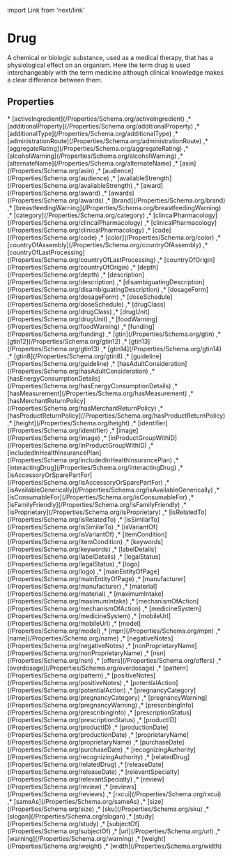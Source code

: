 import Link from 'next/link'

# Drug

A chemical or biologic substance, used as a medical therapy, that has a physiological effect on an organism. Here the term drug is used interchangeably with the term medicine although clinical knowledge makes a clear difference between them.

## Properties

<Grid>
* [activeIngredient](/Properties/Schema.org/activeIngredient)
,* [additionalProperty](/Properties/Schema.org/additionalProperty)
,* [additionalType](/Properties/Schema.org/additionalType)
,* [administrationRoute](/Properties/Schema.org/administrationRoute)
,* [aggregateRating](/Properties/Schema.org/aggregateRating)
,* [alcoholWarning](/Properties/Schema.org/alcoholWarning)
,* [alternateName](/Properties/Schema.org/alternateName)
,* [asin](/Properties/Schema.org/asin)
,* [audience](/Properties/Schema.org/audience)
,* [availableStrength](/Properties/Schema.org/availableStrength)
,* [award](/Properties/Schema.org/award)
,* [awards](/Properties/Schema.org/awards)
,* [brand](/Properties/Schema.org/brand)
,* [breastfeedingWarning](/Properties/Schema.org/breastfeedingWarning)
,* [category](/Properties/Schema.org/category)
,* [clincalPharmacology](/Properties/Schema.org/clincalPharmacology)
,* [clinicalPharmacology](/Properties/Schema.org/clinicalPharmacology)
,* [code](/Properties/Schema.org/code)
,* [color](/Properties/Schema.org/color)
,* [countryOfAssembly](/Properties/Schema.org/countryOfAssembly)
,* [countryOfLastProcessing](/Properties/Schema.org/countryOfLastProcessing)
,* [countryOfOrigin](/Properties/Schema.org/countryOfOrigin)
,* [depth](/Properties/Schema.org/depth)
,* [description](/Properties/Schema.org/description)
,* [disambiguatingDescription](/Properties/Schema.org/disambiguatingDescription)
,* [dosageForm](/Properties/Schema.org/dosageForm)
,* [doseSchedule](/Properties/Schema.org/doseSchedule)
,* [drugClass](/Properties/Schema.org/drugClass)
,* [drugUnit](/Properties/Schema.org/drugUnit)
,* [foodWarning](/Properties/Schema.org/foodWarning)
,* [funding](/Properties/Schema.org/funding)
,* [gtin](/Properties/Schema.org/gtin)
,* [gtin12](/Properties/Schema.org/gtin12)
,* [gtin13](/Properties/Schema.org/gtin13)
,* [gtin14](/Properties/Schema.org/gtin14)
,* [gtin8](/Properties/Schema.org/gtin8)
,* [guideline](/Properties/Schema.org/guideline)
,* [hasAdultConsideration](/Properties/Schema.org/hasAdultConsideration)
,* [hasEnergyConsumptionDetails](/Properties/Schema.org/hasEnergyConsumptionDetails)
,* [hasMeasurement](/Properties/Schema.org/hasMeasurement)
,* [hasMerchantReturnPolicy](/Properties/Schema.org/hasMerchantReturnPolicy)
,* [hasProductReturnPolicy](/Properties/Schema.org/hasProductReturnPolicy)
,* [height](/Properties/Schema.org/height)
,* [identifier](/Properties/Schema.org/identifier)
,* [image](/Properties/Schema.org/image)
,* [inProductGroupWithID](/Properties/Schema.org/inProductGroupWithID)
,* [includedInHealthInsurancePlan](/Properties/Schema.org/includedInHealthInsurancePlan)
,* [interactingDrug](/Properties/Schema.org/interactingDrug)
,* [isAccessoryOrSparePartFor](/Properties/Schema.org/isAccessoryOrSparePartFor)
,* [isAvailableGenerically](/Properties/Schema.org/isAvailableGenerically)
,* [isConsumableFor](/Properties/Schema.org/isConsumableFor)
,* [isFamilyFriendly](/Properties/Schema.org/isFamilyFriendly)
,* [isProprietary](/Properties/Schema.org/isProprietary)
,* [isRelatedTo](/Properties/Schema.org/isRelatedTo)
,* [isSimilarTo](/Properties/Schema.org/isSimilarTo)
,* [isVariantOf](/Properties/Schema.org/isVariantOf)
,* [itemCondition](/Properties/Schema.org/itemCondition)
,* [keywords](/Properties/Schema.org/keywords)
,* [labelDetails](/Properties/Schema.org/labelDetails)
,* [legalStatus](/Properties/Schema.org/legalStatus)
,* [logo](/Properties/Schema.org/logo)
,* [mainEntityOfPage](/Properties/Schema.org/mainEntityOfPage)
,* [manufacturer](/Properties/Schema.org/manufacturer)
,* [material](/Properties/Schema.org/material)
,* [maximumIntake](/Properties/Schema.org/maximumIntake)
,* [mechanismOfAction](/Properties/Schema.org/mechanismOfAction)
,* [medicineSystem](/Properties/Schema.org/medicineSystem)
,* [mobileUrl](/Properties/Schema.org/mobileUrl)
,* [model](/Properties/Schema.org/model)
,* [mpn](/Properties/Schema.org/mpn)
,* [name](/Properties/Schema.org/name)
,* [negativeNotes](/Properties/Schema.org/negativeNotes)
,* [nonProprietaryName](/Properties/Schema.org/nonProprietaryName)
,* [nsn](/Properties/Schema.org/nsn)
,* [offers](/Properties/Schema.org/offers)
,* [overdosage](/Properties/Schema.org/overdosage)
,* [pattern](/Properties/Schema.org/pattern)
,* [positiveNotes](/Properties/Schema.org/positiveNotes)
,* [potentialAction](/Properties/Schema.org/potentialAction)
,* [pregnancyCategory](/Properties/Schema.org/pregnancyCategory)
,* [pregnancyWarning](/Properties/Schema.org/pregnancyWarning)
,* [prescribingInfo](/Properties/Schema.org/prescribingInfo)
,* [prescriptionStatus](/Properties/Schema.org/prescriptionStatus)
,* [productID](/Properties/Schema.org/productID)
,* [productionDate](/Properties/Schema.org/productionDate)
,* [proprietaryName](/Properties/Schema.org/proprietaryName)
,* [purchaseDate](/Properties/Schema.org/purchaseDate)
,* [recognizingAuthority](/Properties/Schema.org/recognizingAuthority)
,* [relatedDrug](/Properties/Schema.org/relatedDrug)
,* [releaseDate](/Properties/Schema.org/releaseDate)
,* [relevantSpecialty](/Properties/Schema.org/relevantSpecialty)
,* [review](/Properties/Schema.org/review)
,* [reviews](/Properties/Schema.org/reviews)
,* [rxcui](/Properties/Schema.org/rxcui)
,* [sameAs](/Properties/Schema.org/sameAs)
,* [size](/Properties/Schema.org/size)
,* [sku](/Properties/Schema.org/sku)
,* [slogan](/Properties/Schema.org/slogan)
,* [study](/Properties/Schema.org/study)
,* [subjectOf](/Properties/Schema.org/subjectOf)
,* [url](/Properties/Schema.org/url)
,* [warning](/Properties/Schema.org/warning)
,* [weight](/Properties/Schema.org/weight)
,* [width](/Properties/Schema.org/width)

</Grid>

